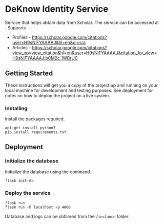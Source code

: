 # DeKnow Identity Service

Service that helps obtain data from Scholar. The service can be accessed at . Supports
* Profiles - https://scholar.google.com/citations?user=H9sNlFYAAAAJ&hl=en&oi=sra
* Articles - https://scholar.google.com/citations?view_op=view_citation&hl=en&user=H9sNlFYAAAAJ&citation_for_view=H9sNlFYAAAAJ:b0M2c_1WBrUC

## Getting Started

These instructions will get you a copy of the project up and running on your local machine for development and testing purposes. See deployment for notes on how to deploy the project on a live system.

### Installing

Install the packages required.

```
apt-get install python3
pip install requirements.txt
```

## Deployment

### Initialize the database

Initialize the database using the command.

```
flask init-db
```

### Deploy the service

```
flask run
flask run -h localhost -p 4000
```

Database and logs can be obtained from the ```/instance``` folder.
